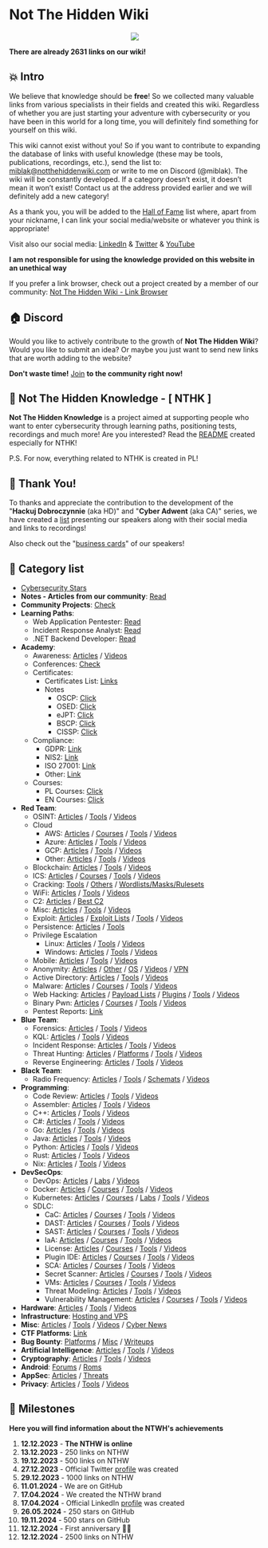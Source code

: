 # Not The Hidden Wiki

<p align="center">
  <img src="https://raw.githubusercontent.com/notthehiddenwiki/NTHW/nthw/.github/banner.png">
</p>

**There are already 2631 links on our wiki!**

💥 Intro
-----
We believe that knowledge should be **free**! So we collected many valuable links from various specialists in their fields and created this wiki. Regardless of whether you are just starting your adventure with cybersecurity or you have been in this world for a long time, you will definitely find something for yourself on this wiki.

This wiki cannot exist without you! So if you want to contribute to expanding the database of links with useful knowledge (these may be tools, publications, recordings, etc.), send the list to: [miblak@notthehiddenwiki.com](mailto:miblak@notthehiddenwiki.com) or write to me on Discord (@miblak). The wiki will be constantly developed. If a category doesn’t exist, it doesn’t mean it won’t exist! Contact us at the address provided earlier and we will definitely add a new category! 

As a thank you, you will be added to the [Hall of Fame](https://github.com/notthehiddenwiki/NTHW/blob/nthw/HoF.md) list where, apart from your nickname, I can link your social media/website or whatever you think is appropriate!

Visit also our social media: [LinkedIn](https://www.linkedin.com/company/not-the-hidden-wiki/) & [Twitter](https://twitter.com/NotHiddenWiki) & [YouTube](https://www.youtube.com/@NotTheHiddenWiki)

**I am not responsible for using the knowledge provided on this website in an unethical way**

If you prefer a link browser, check out a project created by a member of our community: [Not The Hidden Wiki - Link Browser](https://notthehiddenwiki.com/search/)

🏠 Discord
-----
Would you like to actively contribute to the growth of **Not The Hidden Wiki**? <br> Would you like to submit an idea? Or maybe you just want to send new links that are worth adding to the website?

**Don't waste time!** [Join](https://discord.gg/fjwzWFWuzg) **to the community right now!**

🏫 Not The Hidden Knowledge - [ **NTHK** ]
-----

**Not The Hidden Knowledge** is a project aimed at supporting people who want to enter cybersecurity through learning paths, positioning tests, recordings and much more! Are you interested? Read the [README](https://github.com/notthehiddenwiki/NTHW/tree/nthw/NTHK/README.md) created especially for NTHK! 

P.S. For now, everything related to NTHK is created in PL!

🙏 Thank You!
-----
To thanks and appreciate the contribution to the development of the "**Hackuj Dobroczynnie** (aka HD)" and "**Cyber Adwent** (aka CA)" series, we have created a [list](https://github.com/notthehiddenwiki/NTHW/blob/nthw/acknowledgements.md) presenting our speakers along with their social media and links to recordings!

Also check out the "[business cards](https://github.com/notthehiddenwiki/NTHW/blob/nthw/Business%20Cards)" of our speakers!

📖 Category list
-----

- [Cybersecurity Stars](https://github.com/notthehiddenwiki/NTHW/blob/nthw/stars.md)
- **Notes - Articles from our community**: [Read](https://github.com/notthehiddenwiki/NTHW/tree/nthw/Notes)
- **Community Projects**: [Check](https://github.com/notthehiddenwiki/NTHW/tree/nthw/Community%20Projects)
- **Learning Paths**:
  - Web Application Pentester: [Read](https://github.com/notthehiddenwiki/NTHW/blob/nthw/Learning%20Paths/web_application_pentester.md) 
  - Incident Response Analyst: [Read](https://github.com/notthehiddenwiki/NTHW/blob/nthw/Learning%20Paths/incident_response_analyst.md)
  - .NET Backend Developer: [Read](https://github.com/notthehiddenwiki/NTHW/blob/nthw/Learning%20Paths/dot_net_backend_developer.md) 
- **Academy**:
  - Awareness: [Articles](https://github.com/notthehiddenwiki/NTHW/blob/nthw/Academy/Awareness/articles.md) / [Videos](https://github.com/notthehiddenwiki/NTHW/blob/nthw/Academy/Awareness/videos.md)
  - Conferences: [Check](https://github.com/notthehiddenwiki/NTHW/blob/nthw/Academy/Conferences)
  - Certificates:
    - Certificates List: [Links](https://github.com/notthehiddenwiki/NTHW/blob/nthw/Academy/Certificates/Certificates_List.md)
    - Notes
      - OSCP: [Click](https://github.com/notthehiddenwiki/NTHW/blob/nthw/Academy/Certificates/Notes/OSCP.md)
      - OSED: [Click](https://github.com/notthehiddenwiki/NTHW/blob/nthw/Academy/Certificates/Notes/OSED.md)
      - eJPT: [Click](https://github.com/notthehiddenwiki/NTHW/blob/nthw/Academy/Certificates/Notes/eJPT.md)
      - BSCP: [Click](https://github.com/notthehiddenwiki/NTHW/blob/nthw/Academy/Certificates/Notes/BSCP.md)
      - CISSP: [Click](https://github.com/notthehiddenwiki/NTHW/blob/nthw/Academy/Certificates/Notes/CISSP.md)
  - Compliance:
    - GDPR: [Link](https://github.com/notthehiddenwiki/NTHW/blob/nthw/Academy/Compliance/GDPR.md)
    - NIS2: [Link](https://github.com/notthehiddenwiki/NTHW/blob/nthw/Academy/Compliance/NIS2.md)
    - ISO 27001: [Link](https://github.com/notthehiddenwiki/NTHW/blob/nthw/Academy/Compliance/ISO27001.md)
    - Other: [Link](https://github.com/notthehiddenwiki/NTHW/blob/nthw/Academy/Compliance/other.md)
  - Courses:
    - PL Courses: [Click](https://github.com/notthehiddenwiki/NTHW/blob/nthw/Academy/Courses/PL.md)
    - EN Courses: [Click](https://github.com/notthehiddenwiki/NTHW/blob/nthw/Academy/Courses/EN.md)
- **Red Team**:
  - OSINT: [Articles](https://github.com/notthehiddenwiki/NTHW/blob/nthw/Red%20Team/OSINT/articles.md) / [Tools](https://github.com/notthehiddenwiki/NTHW/blob/nthw/Red%20Team/OSINT/tools.md) / [Videos](https://github.com/notthehiddenwiki/NTHW/blob/nthw/Red%20Team/OSINT/videos.md)
  - Cloud
    - AWS: [Articles](https://github.com/notthehiddenwiki/NTHW/blob/nthw/Red%20Team/Cloud/AWS/articles.md) / [Courses](https://github.com/notthehiddenwiki/NTHW/blob/nthw/Red%20Team/Cloud/AWS/courses.md) / [Tools](https://github.com/notthehiddenwiki/NTHW/blob/nthw/Red%20Team/Cloud/AWS/tools.md) / [Videos](https://github.com/notthehiddenwiki/NTHW/blob/nthw/Red%20Team/Cloud/AWS/videos.md)
    - Azure: [Articles](https://github.com/notthehiddenwiki/NTHW/blob/nthw/Red%20Team/Cloud/Azure/articles.md) / [Tools](https://github.com/notthehiddenwiki/NTHW/blob/nthw/Red%20Team/Cloud/Azure/tools.md) / [Videos](https://github.com/notthehiddenwiki/NTHW/blob/nthw/Red%20Team/Cloud/Azure/videos.md)
    - GCP: [Articles](https://github.com/notthehiddenwiki/NTHW/blob/nthw/Red%20Team/Cloud/GCP/articles.md) / [Tools](https://github.com/notthehiddenwiki/NTHW/blob/nthw/Red%20Team/Cloud/GCP/tools.md) / [Videos](https://github.com/notthehiddenwiki/NTHW/blob/nthw/Red%20Team/Cloud/GCP/videos.md)
    - Other: [Articles](https://github.com/notthehiddenwiki/NTHW/blob/nthw/Red%20Team/Cloud/Other/articles.md) / [Tools](https://github.com/notthehiddenwiki/NTHW/blob/nthw/Red%20Team/Cloud/Other/tools.md) / [Videos](https://github.com/notthehiddenwiki/NTHW/blob/nthw/Red%20Team/Cloud/Other/videos.md)
  - Blockchain: [Articles](https://github.com/notthehiddenwiki/NTHW/blob/nthw/Red%20Team/Blockchain/articles.md) / [Tools](https://github.com/notthehiddenwiki/NTHW/blob/nthw/Red%20Team/Blockchain/tools.md) / [Videos](https://github.com/notthehiddenwiki/NTHW/blob/nthw/Red%20Team/Blockchain/videos.md)
  - ICS: [Articles](https://github.com/notthehiddenwiki/NTHW/blob/nthw/Red%20Team/ICS/articles.md) / [Courses](https://github.com/notthehiddenwiki/NTHW/blob/nthw/Red%20Team/ICS/courses.md) / [Tools](https://github.com/notthehiddenwiki/NTHW/blob/nthw/Red%20Team/ICS/tools.md) / [Videos](https://github.com/notthehiddenwiki/NTHW/blob/nthw/Red%20Team/ICS/videos.md)
  - Cracking: [Tools](https://github.com/notthehiddenwiki/NTHW/blob/nthw/Red%20Team/Cracking/tools.md) / [Others](https://github.com/notthehiddenwiki/NTHW/blob/nthw/Red%20Team/Cracking/others.md) / [Wordlists/Masks/Rulesets](https://github.com/notthehiddenwiki/NTHW/blob/nthw/Red%20Team/Cracking/wordlists_masks_rulesets.md)
  - WiFi: [Articles](https://github.com/notthehiddenwiki/NTHW/blob/nthw/Red%20Team/WiFi/articles.md) / [Tools](https://github.com/notthehiddenwiki/NTHW/blob/nthw/Red%20Team/WiFi/tools.md) / [Videos](https://github.com/notthehiddenwiki/NTHW/blob/nthw/Red%20Team/WiFi/videos.md)
  - C2: [Articles](https://github.com/notthehiddenwiki/NTHW/blob/nthw/Red%20Team/C2/articles.md) / [Best C2](https://github.com/notthehiddenwiki/NTHW/blob/nthw/Red%20Team/C2/best_c2.md)
  - Misc: [Articles](https://github.com/notthehiddenwiki/NTHW/blob/nthw/Red%20Team/Misc/articles.md) / [Tools](https://github.com/notthehiddenwiki/NTHW/blob/nthw/Red%20Team/Misc/tools.md) / [Videos](https://github.com/notthehiddenwiki/NTHW/blob/nthw/Red%20Team/Misc/videos.md)
  - Exploit: [Articles](https://github.com/notthehiddenwiki/NTHW/blob/nthw/Red%20Team/Exploit/articles.md) / [Exploit Lists](https://github.com/notthehiddenwiki/NTHW/blob/nthw/Red%20Team/Exploit/exploit_lists.md) / [Tools](https://github.com/notthehiddenwiki/NTHW/blob/nthw/Red%20Team/Exploit/tools.md) / [Videos](https://github.com/notthehiddenwiki/NTHW/blob/nthw/Red%20Team/Exploit/videos.md)
  - Persistence: [Articles](https://github.com/notthehiddenwiki/NTHW/blob/nthw/Red%20Team/Persistence/articles.md) / [Tools](https://github.com/notthehiddenwiki/NTHW/blob/nthw/Red%20Team/Persistence/tools.md) 
  - Privilege Escalation
    - Linux: [Articles](https://github.com/notthehiddenwiki/NTHW/blob/nthw/Red%20Team/Privilege%20Escalation/Linux/articles.md) / [Tools](https://github.com/notthehiddenwiki/NTHW/blob/nthw/Red%20Team/Privilege%20Escalation/Linux/tools.md) / [Videos](https://github.com/notthehiddenwiki/NTHW/blob/nthw/Red%20Team/Privilege%20Escalation/Linux/videos.md)
    - Windows: [Articles](https://github.com/notthehiddenwiki/NTHW/blob/nthw/Red%20Team/Privilege%20Escalation/Windows/articles.md) / [Tools](https://github.com/notthehiddenwiki/NTHW/blob/nthw/Red%20Team/Privilege%20Escalation/Windows/tools.md) / [Videos](https://github.com/notthehiddenwiki/NTHW/blob/nthw/Red%20Team/Privilege%20Escalation/Windows/videos.md)
  - Mobile: [Articles](https://github.com/notthehiddenwiki/NTHW/blob/nthw/Red%20Team/Mobile/articles.md) / [Tools](https://github.com/notthehiddenwiki/NTHW/blob/nthw/Red%20Team/Mobile/tools.md) / [Videos](https://github.com/notthehiddenwiki/NTHW/blob/nthw/Red%20Team/Mobile/videos.md)
  - Anonymity: [Articles](https://github.com/notthehiddenwiki/NTHW/blob/nthw/Red%20Team/Anonymity/articles.md) / [Other](https://github.com/notthehiddenwiki/NTHW/blob/nthw/Red%20Team/Anonymity/others.md) / [OS](https://github.com/notthehiddenwiki/NTHW/blob/nthw/Red%20Team/Anonymity/os.md) / [Videos](https://github.com/notthehiddenwiki/NTHW/blob/nthw/Red%20Team/Anonymity/videos.md) / [VPN](https://github.com/notthehiddenwiki/NTHW/blob/nthw/Red%20Team/Anonymity/vpn.md)
  - Active Directory: [Articles](https://github.com/notthehiddenwiki/NTHW/blob/nthw/Red%20Team/Active%20Directory/articles.md) / [Tools](https://github.com/notthehiddenwiki/NTHW/blob/nthw/Red%20Team/Active%20Directory/tools.md) / [Videos](https://github.com/notthehiddenwiki/NTHW/blob/nthw/Red%20Team/Active%20Directory/videos.md)
  - Malware: [Articles](https://github.com/notthehiddenwiki/NTHW/blob/nthw/Red%20Team/Malware/articles.md) / [Courses](https://github.com/notthehiddenwiki/NTHW/blob/nthw/Red%20Team/Malware/courses.md) / [Tools](https://github.com/notthehiddenwiki/NTHW/blob/nthw/Red%20Team/Malware/tools.md) / [Videos](https://github.com/notthehiddenwiki/NTHW/blob/nthw/Red%20Team/Malware/videos.md)
  - Web Hacking: [Articles](https://github.com/notthehiddenwiki/NTHW/blob/nthw/Red%20Team/Web%20Hacking/articles.md) / [Payload Lists](https://github.com/notthehiddenwiki/NTHW/blob/nthw/Red%20Team/Web%20Hacking/payload_lists.md) / [Plugins](https://github.com/notthehiddenwiki/NTHW/blob/nthw/Red%20Team/Web%20Hacking/plugins.md) / [Tools](https://github.com/notthehiddenwiki/NTHW/blob/nthw/Red%20Team/Web%20Hacking/tools.md) / [Videos](https://github.com/notthehiddenwiki/NTHW/blob/nthw/Red%20Team/Web%20Hacking/videos.md)
  - Binary Pwn: [Articles](https://github.com/notthehiddenwiki/NTHW/blob/nthw/Red%20Team/Binary%20PWN/articles.md) / [Courses](https://github.com/notthehiddenwiki/NTHW/blob/nthw/Red%20Team/Binary%20PWN/courses.md) / [Tools](https://github.com/notthehiddenwiki/NTHW/blob/nthw/Red%20Team/Binary%20PWN/tools.md) / [Videos](https://github.com/notthehiddenwiki/NTHW/blob/nthw/Red%20Team/Binary%20PWN/videos.md)
  - Pentest Reports: [Link](https://github.com/notthehiddenwiki/NTHW/blob/nthw/Red%20Team/pentest_reports.md)
- **Blue Team**:
  - Forensics: [Articles](https://github.com/notthehiddenwiki/NTHW/blob/nthw/Blue%20Team/Forensics/articles.md) / [Tools](https://github.com/notthehiddenwiki/NTHW/blob/nthw/Blue%20Team/Forensics/tools.md) / [Videos](https://github.com/notthehiddenwiki/NTHW/blob/nthw/Blue%20Team/Forensics/videos.md)
  - KQL: [Articles](https://github.com/notthehiddenwiki/NTHW/blob/nthw/Blue%20Team/KQL/articles.md) / [Tools](https://github.com/notthehiddenwiki/NTHW/blob/nthw/Blue%20Team/KQL/tools.md) / [Videos](https://github.com/notthehiddenwiki/NTHW/blob/nthw/Blue%20Team/KQL/videos.md)
  - Incident Response: [Articles](https://github.com/notthehiddenwiki/NTHW/blob/nthw/Blue%20Team/Incident%20Response/articles.md) / [Tools](https://github.com/notthehiddenwiki/NTHW/blob/nthw/Blue%20Team/Incident%20Response/tools.md) / [Videos](https://github.com/notthehiddenwiki/NTHW/blob/nthw/Blue%20Team/Incident%20Response/videos.md)
  - Threat Hunting: [Articles](https://github.com/notthehiddenwiki/NTHW/blob/nthw/Blue%20Team/Threat%20Hunting/articles.md) / [Platforms](https://github.com/notthehiddenwiki/NTHW/blob/nthw/Blue%20Team/Threat%20Hunting/platforms.md) / [Tools](https://github.com/notthehiddenwiki/NTHW/blob/nthw/Blue%20Team/Threat%20Hunting/tools.md) / [Videos](https://github.com/notthehiddenwiki/NTHW/blob/nthw/Blue%20Team/Threat%20Hunting/videos.md)
  - Reverse Engineering: [Articles](https://github.com/notthehiddenwiki/NTHW/blob/nthw/Blue%20Team/Reverse%20Engineering/articles.md) / [Tools](https://github.com/notthehiddenwiki/NTHW/blob/nthw/Blue%20Team/Reverse%20Engineering/tools.md) / [Videos](https://github.com/notthehiddenwiki/NTHW/blob/nthw/Blue%20Team/Reverse%20Engineering/videos.md)
- **Black Team**:
  - Radio Frequency: [Articles](https://github.com/notthehiddenwiki/NTHW/blob/nthw/Black%20Team/Radio%20Frequency/articles.md) / [Tools](https://github.com/notthehiddenwiki/NTHW/blob/nthw/Black%20Team/Radio%20Frequency/tools.md) / [Schemats](https://github.com/notthehiddenwiki/NTHW/blob/nthw/Black%20Team/Radio%20Frequency/schemats.md) / [Videos](https://github.com/notthehiddenwiki/NTHW/blob/nthw/Black%20Team/Radio%20Frequency/videos.md)
- **Programming**:
  - Code Review: [Articles](https://github.com/notthehiddenwiki/NTHW/blob/nthw/Programming/Code%20Review/articles.md) / [Tools](https://github.com/notthehiddenwiki/NTHW/blob/nthw/Programming/Code%20Review/tools.md) / [Videos](https://github.com/notthehiddenwiki/NTHW/blob/nthw/Programming/Code%20Review/videos.md)
  - Assembler: [Articles](https://github.com/notthehiddenwiki/NTHW/blob/nthw/Programming/Assembler/articles.md) / [Tools](https://github.com/notthehiddenwiki/NTHW/blob/nthw/Programming/Assembler/tools.md) / [Videos](https://github.com/notthehiddenwiki/NTHW/blob/nthw/Programming/Assembler/videos.md)
  - C++: [Articles](https://github.com/notthehiddenwiki/NTHW/blob/nthw/Programming/C%2B%2B/articles.md) / [Tools](https://github.com/notthehiddenwiki/NTHW/blob/nthw/Programming/C%2B%2B/tools.md) / [Videos](https://github.com/notthehiddenwiki/NTHW/blob/nthw/Programming/C%2B%2B/videos.md)
  - C#: [Articles](https://github.com/notthehiddenwiki/NTHW/blob/nthw/Programming/Csharp/articles.md) / [Tools](https://github.com/notthehiddenwiki/NTHW/blob/nthw/Programming/Csharp/tools.md) / [Videos](https://github.com/notthehiddenwiki/NTHW/blob/nthw/Programming/Csharp/videos.md)
  - Go: [Articles](https://github.com/notthehiddenwiki/NTHW/blob/nthw/Programming/Go/articles.md) / [Tools](https://github.com/notthehiddenwiki/NTHW/blob/nthw/Programming/Go/tools.md) / [Videos](https://github.com/notthehiddenwiki/NTHW/blob/nthw/Programming/Go/videos.md)
  - Java: [Articles](https://github.com/notthehiddenwiki/NTHW/blob/nthw/Programming/Java/articles.md) / [Tools](https://github.com/notthehiddenwiki/NTHW/blob/nthw/Programming/Java/tools.md) / [Videos](https://github.com/notthehiddenwiki/NTHW/blob/nthw/Programming/Java/videos.md)
  - Python: [Articles](https://github.com/notthehiddenwiki/NTHW/blob/nthw/Programming/Python/articles.md) / [Tools](https://github.com/notthehiddenwiki/NTHW/blob/nthw/Programming/Python/tools.md) / [Videos](https://github.com/notthehiddenwiki/NTHW/blob/nthw/Programming/Python/videos.md)
  - Rust: [Articles](https://github.com/notthehiddenwiki/NTHW/blob/nthw/Programming/Rust/articles.md) / [Tools](https://github.com/notthehiddenwiki/NTHW/blob/nthw/Programming/Rust/tools.md) / [Videos](https://github.com/notthehiddenwiki/NTHW/blob/nthw/Programming/Rust/videos.md)
  - Nix: [Articles](https://github.com/notthehiddenwiki/NTHW/blob/nthw/Programming/Nix/articles.md) / [Tools](https://github.com/notthehiddenwiki/NTHW/blob/nthw/Programming/Nix/tools.md) / [Videos](https://github.com/notthehiddenwiki/NTHW/blob/nthw/Programming/Nix/videos.md)
- **DevSecOps**:
  - DevOps: [Articles](https://github.com/notthehiddenwiki/NTHW/blob/nthw/DevSecOps/DevOps/articles.md) / [Labs](https://github.com/notthehiddenwiki/NTHW/blob/nthw/DevSecOps/DevOps/labs.md) / [Videos](https://github.com/notthehiddenwiki/NTHW/blob/nthw/DevSecOps/DevOps/videos.md)
  - Docker: [Articles](https://github.com/notthehiddenwiki/NTHW/blob/nthw/DevSecOps/Docker/articles.md) / [Courses](https://github.com/notthehiddenwiki/NTHW/blob/nthw/DevSecOps/Docker/courses.md) / [Tools](https://github.com/notthehiddenwiki/NTHW/blob/nthw/DevSecOps/Docker/tools.md) / [Videos](https://github.com/notthehiddenwiki/NTHW/blob/nthw/DevSecOps/Docker/videos.md)
  - Kubernetes: [Articles](https://github.com/notthehiddenwiki/NTHW/blob/nthw/DevSecOps/Kubernetes/articles.md) / [Courses](https://github.com/notthehiddenwiki/NTHW/blob/nthw/DevSecOps/Kubernetes/courses.md) / [Labs](https://github.com/notthehiddenwiki/NTHW/blob/nthw/DevSecOps/Kubernetes/lab.md) / [Tools](https://github.com/notthehiddenwiki/NTHW/blob/nthw/DevSecOps/Kubernetes/tools.md) / [Videos](https://github.com/notthehiddenwiki/NTHW/blob/nthw/DevSecOps/Kubernetes/videos.md)
  - SDLC:
    - CaC: [Articles](https://github.com/notthehiddenwiki/NTHW/blob/nthw/DevSecOps/SDLC/CaC/articles.md) / [Courses](https://github.com/notthehiddenwiki/NTHW/blob/nthw/DevSecOps/SDLC/CaC/courses.md) / [Tools](https://github.com/notthehiddenwiki/NTHW/blob/nthw/DevSecOps/SDLC/CaC/tools.md) / [Videos](https://github.com/notthehiddenwiki/NTHW/blob/nthw/DevSecOps/SDLC/CaC/videos.md)
    - DAST: [Articles](https://github.com/notthehiddenwiki/NTHW/blob/nthw/DevSecOps/SDLC/DAST/articles.md) / [Courses](https://github.com/notthehiddenwiki/NTHW/blob/nthw/DevSecOps/SDLC/DAST/courses.md) / [Tools](https://github.com/notthehiddenwiki/NTHW/blob/nthw/DevSecOps/SDLC/DAST/tools.md) / [Videos](https://github.com/notthehiddenwiki/NTHW/blob/nthw/DevSecOps/SDLC/DAST/videos.md)
    - SAST: [Articles](https://github.com/notthehiddenwiki/NTHW/blob/nthw/DevSecOps/SDLC/SAST/articles.md) / [Courses](https://github.com/notthehiddenwiki/NTHW/blob/nthw/DevSecOps/SDLC/SAST/courses.md) / [Tools](https://github.com/notthehiddenwiki/NTHW/blob/nthw/DevSecOps/SDLC/SAST/tools.md) / [Videos](https://github.com/notthehiddenwiki/NTHW/blob/nthw/DevSecOps/SDLC/SAST/videos.md)
    - IaA: [Articles](https://github.com/notthehiddenwiki/NTHW/blob/nthw/DevSecOps/SDLC/IaC/articles.md) / [Courses](https://github.com/notthehiddenwiki/NTHW/blob/nthw/DevSecOps/SDLC/IaC/courses.md) / [Tools](https://github.com/notthehiddenwiki/NTHW/blob/nthw/DevSecOps/SDLC/IaC/tools.md) / [Videos](https://github.com/notthehiddenwiki/NTHW/blob/nthw/DevSecOps/SDLC/IaC/videos.md)
    - License: [Articles](https://github.com/notthehiddenwiki/NTHW/blob/nthw/DevSecOps/SDLC/License/articles.md) / [Courses](https://github.com/notthehiddenwiki/NTHW/blob/nthw/DevSecOps/SDLC/License/courses.md) / [Tools](https://github.com/notthehiddenwiki/NTHW/blob/nthw/DevSecOps/SDLC/License/tools.md) / [Videos](https://github.com/notthehiddenwiki/NTHW/blob/nthw/DevSecOps/SDLC/License/videos.md)
    - Plugin IDE: [Articles](https://github.com/notthehiddenwiki/NTHW/blob/nthw/DevSecOps/SDLC/Plugin%20IDE/articles.md) / [Courses](https://github.com/notthehiddenwiki/NTHW/blob/nthw/DevSecOps/SDLC/Plugin%20IDE/courses.md) / [Tools](https://github.com/notthehiddenwiki/NTHW/blob/nthw/DevSecOps/SDLC/Plugin%20IDE/tools.md) / [Videos](https://github.com/notthehiddenwiki/NTHW/blob/nthw/DevSecOps/SDLC/Plugin%20IDE/videos.md)
    - SCA: [Articles](https://github.com/notthehiddenwiki/NTHW/blob/nthw/DevSecOps/SDLC/SCA/articles.md) / [Courses](https://github.com/notthehiddenwiki/NTHW/blob/nthw/DevSecOps/SDLC/SCA/courses.md) / [Tools](https://github.com/notthehiddenwiki/NTHW/blob/nthw/DevSecOps/SDLC/SCA/tools.md) / [Videos](https://github.com/notthehiddenwiki/NTHW/blob/nthw/DevSecOps/SDLC/SCA/videos.md)
    - Secret Scanner: [Articles](https://github.com/notthehiddenwiki/NTHW/blob/nthw/DevSecOps/SDLC/Secret%20Scanner/articles.md) / [Courses](https://github.com/notthehiddenwiki/NTHW/blob/nthw/DevSecOps/SDLC/Secret%20Scanner/courses.md) / [Tools](https://github.com/notthehiddenwiki/NTHW/blob/nthw/DevSecOps/SDLC/Secret%20Scanner/tools.md) / [Videos](https://github.com/notthehiddenwiki/NTHW/blob/nthw/DevSecOps/SDLC/Secret%20Scanner/videos.md)
    - VMs: [Articles](https://github.com/notthehiddenwiki/NTHW/blob/nthw/DevSecOps/SDLC/VMs/articles.md) / [Courses](https://github.com/notthehiddenwiki/NTHW/blob/nthw/DevSecOps/SDLC/VMs/courses.md) / [Tools](https://github.com/notthehiddenwiki/NTHW/blob/nthw/DevSecOps/SDLC/VMs/tools.md) / [Videos](https://github.com/notthehiddenwiki/NTHW/blob/nthw/DevSecOps/SDLC/VMs/videos.md)
    - Threat Modeling: [Articles](https://github.com/notthehiddenwiki/NTHW/blob/nthw/DevSecOps/SDLC/Threat%20Modeling/articles.md) / [Tools](https://github.com/notthehiddenwiki/NTHW/blob/nthw/DevSecOps/SDLC/Threat%20Modeling/tools.md) / [Videos](https://github.com/notthehiddenwiki/NTHW/blob/nthw/DevSecOps/SDLC/Threat%20Modeling/videos.md)
    - Vulnerability Management: [Articles](https://github.com/notthehiddenwiki/NTHW/blob/nthw/DevSecOps/SDLC/Vulnerability%20Management/articles.md) / [Courses](https://github.com/notthehiddenwiki/NTHW/blob/nthw/DevSecOps/SDLC/Vulnerability%20Management/courses.md) / [Tools](https://github.com/notthehiddenwiki/NTHW/blob/nthw/DevSecOps/SDLC/Vulnerability%20Management/tools.md) / [Videos](https://github.com/notthehiddenwiki/NTHW/blob/nthw/DevSecOps/SDLC/Vulnerability%20Management/videos.md) 
- **Hardware**: [Articles](https://github.com/notthehiddenwiki/NTHW/blob/nthw/Hardware/articles.md) / [Tools](https://github.com/notthehiddenwiki/NTHW/blob/nthw/Hardware/tools.md) / [Videos](https://github.com/notthehiddenwiki/NTHW/blob/nthw/Hardware/videos.md)
- **Infrastructure**: [Hosting and VPS](https://github.com/notthehiddenwiki/NTHW/blob/nthw/Infrastructure/Hosting%20and%20VPS.md)
- **Misc**: [Articles](https://github.com/notthehiddenwiki/NTHW/blob/nthw/Misc/articles.md) / [Tools](https://github.com/notthehiddenwiki/NTHW/blob/nthw/Misc/tools.md) / [Videos](https://github.com/notthehiddenwiki/NTHW/blob/nthw/Misc/videos.md) / [Cyber News](https://github.com/notthehiddenwiki/NTHW/blob/nthw/Misc/cyber_news.md)
- **CTF Platforms**: [Link](https://github.com/notthehiddenwiki/NTHW/blob/nthw/CTF%20Platforms/links.md)
- **Bug Bounty**: [Platforms](https://github.com/notthehiddenwiki/NTHW/blob/nthw/Bug%20Bounty/platforms.md) / [Misc](https://github.com/notthehiddenwiki/NTHW/blob/nthw/Bug%20Bounty/misc.md) / [Writeups](https://github.com/notthehiddenwiki/NTHW/blob/nthw/Bug%20Bounty/writeups.md)
- **Artificial Intelligence**: [Articles](https://github.com/notthehiddenwiki/NTHW/blob/nthw/AI/articles.md) / [Tools](https://github.com/notthehiddenwiki/NTHW/blob/nthw/AI/tools.md) / [Videos](https://github.com/notthehiddenwiki/NTHW/blob/nthw/AI/videos.md)
- **Cryptography**: [Articles](https://github.com/notthehiddenwiki/NTHW/blob/nthw/Cryptography/articles.md) / [Tools](https://github.com/notthehiddenwiki/NTHW/blob/nthw/Cryptography/tools.md) / [Videos](https://github.com/notthehiddenwiki/NTHW/blob/nthw/Cryptography/videos.md)
- **Android**: [Forums](https://github.com/notthehiddenwiki/NTHW/blob/nthw/Android/forums.md) / [Roms](https://github.com/notthehiddenwiki/NTHW/blob/nthw/Android/roms.md)
- **AppSec**: [Articles](https://github.com/notthehiddenwiki/NTHW/blob/nthw/AppSec/articles.md) / [Threats](https://github.com/notthehiddenwiki/NTHW/blob/nthw/AppSec/threats.md)
- **Privacy**: [Articles](https://github.com/notthehiddenwiki/NTHW/blob/nthw/Privacy/articles.md) / [Tools](https://github.com/notthehiddenwiki/NTHW/blob/nthw/Privacy/tools.md) / [Videos](https://github.com/notthehiddenwiki/NTHW/blob/nthw/Privacy/videos.md)

🚀 Milestones
-----

**Here you will find information about the NTWH's achievements**

1. **12.12.2023** - **The NTHW is online**
2. **13.12.2023** - 250 links on NTHW
3. **19.12.2023** - 500 links on NTHW
4. **27.12.2023** - Official Twitter [profile](https://twitter.com/NotHiddenWiki) was created
5. **29.12.2023** - 1000 links on NTHW
6. **11.01.2024** - We are on GitHub
7. **17.04.2024** - We created the NTHW brand
8. **17.04.2024** - Official LinkedIn [profile](https://www.linkedin.com/company/not-the-hidden-wiki/) was created
9. **26.05.2024** - 250 stars on GitHub
10. **19.11.2024** - 500 stars on GitHub
11. **12.12.2024** - First anniversary 🍰🎈
12. **12.12.2024** - 2500 links on NTHW

